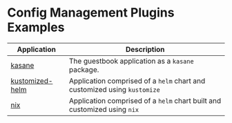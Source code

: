 # Config Management Plugins Examples

| Application | Description |
|-------------|-------------|
| [kasane](kasane/) | The guestbook application as a `kasane` package. |
| [kustomized-helm](kustomized-helm/) | Application comprised of a `helm` chart and customized using `kustomize` |
| [nix](nix/) | Application comprised of a `helm` chart built and customized using `nix` |
